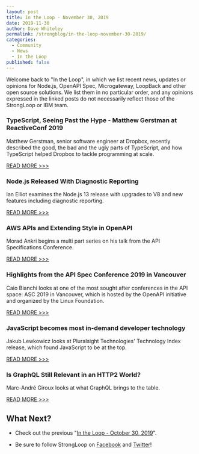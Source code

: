 ```yaml
---
layout: post
title: In the Loop - November 30, 2019
date: 2019-11-30
author: Dave Whiteley
permalink: /strongblog/in-the-loop-november-30-2019/
categories:
  - Community
  - News
  - In the Loop
published: false
---
```


Welcome back to "In the Loop", in which we list recent news, updates or opinions for Node.js, OpenAPI Spec, Microgateway, LoopBack and other open source solutions. We list them in no particular order, and any opinions expressed in the linked posts do not necessarily reflect those of the StrongLoop or IBM team.
<!--more-->

### TypeScript, Seeing Past the Hype - Matthew Gerstman at ReactiveConf 2019 

Matthew Gerstman, senior software engineer at Dropbox, recently described the good, the bad and the ugly parts of TypeScript, and how TypeScript helped Dropbox to tackle programming at scale.

[READ MORE >>>](https://www.infoq.com/news/2019/10/typescript-hype-reactiveconf/)

### Node.js Released With Diagnostic Reporting 

Ian Elliot examines the Node.js 13 release with upgrades to V8 and new features including diagnostic reporting. 

[READ MORE >>>](https://i-programmer.info/news/167-javascript/13206-nodejs-released-with-diagnostic-reporting.html)

### AWS APIs and Extending Style in OpenAPI

Morad Ankri begins a multi part series on his talk from the API Specifications Conference.

[READ MORE >>>](https://www.transposit.com/blog/2019.10.30-aws-apis-and-extending-style-in-openapi/)

### Highlights from the API Spec Conference 2019 in Vancouver

Caio Bianchi looks at one of the most sought after conferences in the API space: ASC 2019 in Vancouver, which is hosted by the OpenAPI initiative and organized by the Linux Foundation.

[READ MORE >>>](https://medium.com/decathlondevelopers/highlights-from-the-api-spec-conference-2019-in-vancouver-e700cbe091cb)

### JavaScript becomes most in-demand developer technology

Jakub Lewkowicz looks at Pluralsight Technologies' Technology Index release, which found JavaScript to be at the top.

[READ MORE >>>](https://sdtimes.com/softwaredev/report-javascript-becomes-most-in-demand-developer-technology/)

### Is GraphQL Still Relevant in an HTTP2 World?

Marc-André Giroux looks at what GraphQL brings to the table.

[READ MORE >>>](https://medium.com/@__xuorig__/is-graphql-still-relevant-in-an-http2-world-64964f207b8)

## What Next?

* Check out the previous "[In the Loop - October 30, 2019](https://strongloop.com/strongblog/in-the-loop-october-30-2019/)".

* Be sure to follow StrongLoop on [Facebook](https://www.facebook.com/strongloop/) and [Twitter](https://twitter.com/StrongLoop)!
